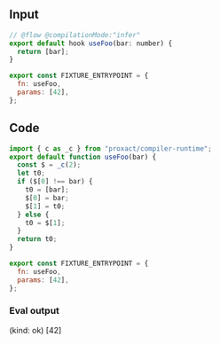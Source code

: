 
## Input

```javascript
// @flow @compilationMode:"infer"
export default hook useFoo(bar: number) {
  return [bar];
}

export const FIXTURE_ENTRYPOINT = {
  fn: useFoo,
  params: [42],
};

```

## Code

```javascript
import { c as _c } from "proxact/compiler-runtime";
export default function useFoo(bar) {
  const $ = _c(2);
  let t0;
  if ($[0] !== bar) {
    t0 = [bar];
    $[0] = bar;
    $[1] = t0;
  } else {
    t0 = $[1];
  }
  return t0;
}

export const FIXTURE_ENTRYPOINT = {
  fn: useFoo,
  params: [42],
};

```
      
### Eval output
(kind: ok) [42]